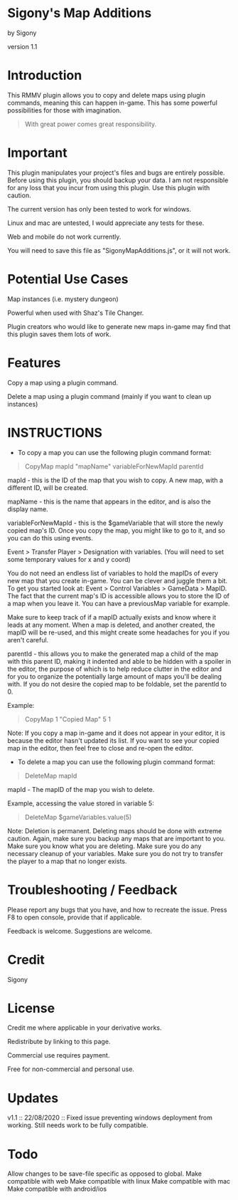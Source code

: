 # Sigony's Map Additions

by Sigony

version 1.1



# Introduction

This RMMV plugin allows you to copy and delete maps using plugin commands, meaning this can happen in-game. This has some powerful possibilities for those with imagination.



> With great power comes great responsibility.



# Important

This plugin manipulates your project's files and bugs are entirely possible. Before using this plugin, you should backup your data. I am not responsible for any loss that you incur from using this plugin. Use this plugin with caution.



The current version has only been tested to work for windows.

Linux and mac are untested, I would appreciate any tests for these.

Web and mobile do not work currently.



You will need to save this file as "SigonyMapAdditions.js", or it will not work.


# Potential Use Cases

Map instances (i.e. mystery dungeon)

Powerful when used with Shaz's Tile Changer.

Plugin creators who would like to generate new maps in-game may find that this plugin saves them lots of work.


# Features

Copy a map using a plugin command.

Delete a map using a plugin command (mainly if you want to clean up instances)


# INSTRUCTIONS

- To copy a map you can use the following plugin command format:

> CopyMap mapId "mapName" variableForNewMapId parentId

mapId - this is the ID of the map that you wish to copy. A new map, with a different ID, will be created.

mapName - this is the name that appears in the editor, and is also the display name.

variableForNewMapId - this is the $gameVariable that will store the newly copied map's ID.
  Once you copy the map, you might like to go to it, and so you can do this using events.
  
  Event > Transfer Player > Designation with variables. (You will need to set some temporary values for x and y coord)
  
  You do not need an endless list of variables to hold the mapIDs of every new map that you create in-game. You can be clever and juggle them a bit. To get you started look at:    Event > Control Variables > GameData > MapID. The fact that the current map's ID is accessible allows you to store the ID of a map when you leave it. You can have a previousMap variable for example.

  Make sure to keep track of if a mapID actually exists and know where it leads at any moment. When a map is deleted, and another created, the mapID will be re-used, and this might create some headaches for you if you aren't careful.

parentId - this allows you to make the generated map a child of the map with this parent ID, making it indented and able to be hidden with a spoiler in the editor, the purpose of which is to help reduce clutter in the editor and for you to organize the potentially large amount of maps you'll be dealing with. If you do not desire the copied map to be foldable, set the parentId to 0.

Example: 

> CopyMap 1 "Copied Map" 5 1



Note: If you copy a map in-game and it does not appear in your editor, it is because the editor hasn't updated its list. If you want to see your copied map in the editor, then feel free to close and re-open the editor.



- To delete a map you can use the following plugin command format:

> DeleteMap mapId

mapId - The mapID of the map you wish to delete.

Example, accessing the value stored in variable 5:

> DeleteMap $gameVariables.value(5)



Note: Deletion is permanent. Deleting maps should be done with extreme caution. Again, make sure you backup any maps that are important to you. Make sure you know what you are deleting. Make sure you do any necessary cleanup of your variables. Make sure you do not try to transfer the player to a map that no longer exists.









# Troubleshooting / Feedback

Please report any bugs that you have, and how to recreate the issue. Press F8 to open console, provide that if applicable.

Feedback is welcome. Suggestions are welcome.



# Credit

Sigony



# License

Credit me where applicable in your derivative works.

Redistribute by linking to this page.

Commercial use requires payment.

Free for non-commercial and personal use.



# Updates

v1.1 :: 22/08/2020 ::  Fixed issue preventing windows deployment from working. Still needs work to be fully compatible.



# Todo

Allow changes to be save-file specific as opposed to global.
Make compatible with web
Make compatible with linux
Make compatible with mac
Make compatible with android/ios
